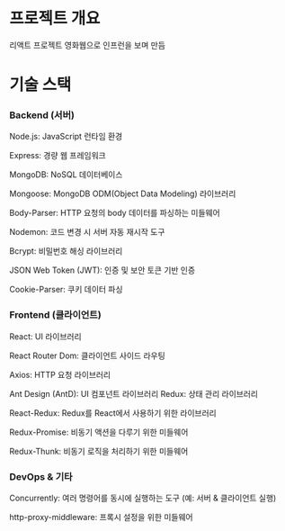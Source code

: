 # 프로젝트 개요
리액트 프로젝트 영화웹으로 인프런을 보며 만듬

# 기술 스택
 ### Backend (서버)

 
Node.js: JavaScript 런타임 환경


Express: 경량 웹 프레임워크


MongoDB: NoSQL 데이터베이스


Mongoose: MongoDB ODM(Object Data Modeling) 라이브러리


Body-Parser: HTTP 요청의 body 데이터를 파싱하는 미들웨어


Nodemon: 코드 변경 시 서버 자동 재시작 도구


Bcrypt: 비밀번호 해싱 라이브러리


JSON Web Token (JWT): 인증 및 보안 토큰 기반 인증


Cookie-Parser: 쿠키 데이터 파싱


### Frontend (클라이언트)


React: UI 라이브러리


React Router Dom: 클라이언트 사이드 라우팅


Axios: HTTP 요청 라이브러리


Ant Design (AntD): UI 컴포넌트 라이브러리
Redux: 상태 관리 라이브러리


React-Redux: Redux를 React에서 사용하기 위한 라이브러리


Redux-Promise: 비동기 액션을 다루기 위한 미들웨어


Redux-Thunk: 비동기 로직을 처리하기 위한 미들웨어


### DevOps & 기타


Concurrently: 여러 명령어를 동시에 실행하는 도구 (예: 서버 & 클라이언트 실행)


http-proxy-middleware: 프록시 설정을 위한 미들웨어




